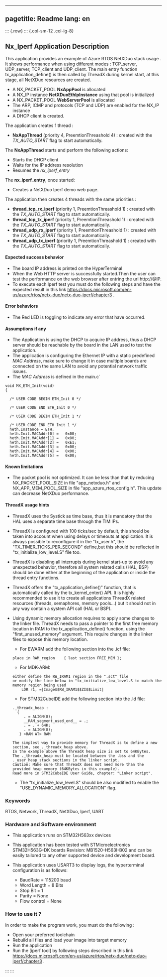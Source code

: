 
---
pagetitle: Readme
lang: en
---
::: {.row}
::: {.col-sm-12 .col-lg-8}

##  <b>Nx_Iperf Application Description</b>

This application provides an example of Azure RTOS NetXDuo stack usage .
It shows performance when using different modes : TCP_server, UDP_server, TCP_client and UDP_client.
The main entry function tx_application_define() is then called by ThreadX during kernel start, at this stage, all NetXDuo resources are created.

 + A NX_PACKET_POOL **NxAppPool** is allocated
 + A NX_IP instance **NetXDuoEthIpInstance** using that pool is initialized
 + A NX_PACKET_POOL **WebServerPool** is allocated
 + The ARP, ICMP and protocols (TCP and UDP) are enabled for the NX_IP instance
 + A DHCP client is created.

The application creates 1 thread :

 + **NxAppThread** (priority 4, PreemtionThreashold 4) : created with the <i>TX_AUTO_START</i> flag to start automatically.

The **NxAppThread** starts and perform the following actions:

  + Starts the DHCP client
  + Waits for the IP address resolution
  + Resumes the *nx_iperf_entry*

The **nx_iperf_entry**, once started:

  + Creates a NetXDuo Iperf demo web page.

The application then creates 4 threads with the same priorities :

   + **thread_tcp_rx_iperf** (priority 1, PreemtionThreashold 1) : created with the <i>TX_AUTO_START</i> flag to start automatically.
   + **thread_tcp_tx_iperf** (priority 1, PreemtionThreashold 1) : created with the <i>TX_AUTO_START</i> flag to start automatically.
   + **thread_udp_rx_iperf** (priority 1, PreemtionThreashold 1) : created with the <i>TX_AUTO_START</i> flag to start automatically.
   + **thread_udp_tx_iperf** (priority 1, PreemtionThreashold 1) : created with the <i>TX_AUTO_START</i> flag to start automatically.

####  <b>Expected success behavior</b>

 + The board IP address is printed on the HyperTerminal
 + When the Web HTTP server is successfully started.Then the user can test the performance on the web browser after entring the url http://@IP.
 + To execute each Iperf test you must do the following steps and have the expected result in this link https://docs.microsoft.com/en-us/azure/rtos/netx-duo/netx-duo-iperf/chapter3 .

#### <b>Error behaviors</b>

+ The Red LED is toggling to indicate any error that have occurred.

#### <b>Assumptions if any</b>

- The Application is using the DHCP to acquire IP address, thus a DHCP server should be reachable by the board in the LAN used to test the application.
- The application is configuring the Ethernet IP with a static predefined <i>MAC Address</i>, make sure to change it in case multiple boards are connected on the same LAN to avoid any potential network traffic issues.
- The _MAC Address_ is defined in the main.c`

```
void MX_ETH_Init(void)
{

  /* USER CODE BEGIN ETH_Init 0 */

  /* USER CODE END ETH_Init 0 */

  /* USER CODE BEGIN ETH_Init 1 */

  /* USER CODE END ETH_Init 1 */
  heth.Instance = ETH;
  heth.Init.MACAddr[0] =   0x00;
  heth.Init.MACAddr[1] =   0x80;
  heth.Init.MACAddr[2] =   0xE1;
  heth.Init.MACAddr[3] =   0x00;
  heth.Init.MACAddr[4] =   0x00;
  heth.Init.MACAddr[5] =   0x00;
```
#### <b>Known limitations</b>

  - The packet pool is not optimized. It can be less than that by reducing NX_PACKET_POOL_SIZE in file "app_netxduo.h" and NX_APP_MEM_POOL_SIZE in file "app_azure_rtos_config.h". This update can decrease NetXDuo performance.


#### <b>ThreadX usage hints</b>

 - ThreadX uses the Systick as time base, thus it is mandatory that the HAL uses a separate time base through the TIM IPs.
 - ThreadX is configured with 100 ticks/sec by default, this should be taken into account when using delays or timeouts at application. It is always possible to reconfigure it in the "tx_user.h", the "TX_TIMER_TICKS_PER_SECOND" define,but this should be reflected in "tx_initialize_low_level.S" file too.
 - ThreadX is disabling all interrupts during kernel start-up to avoid any unexpected behavior, therefore all system related calls (HAL, BSP) should be done either at the beginning of the application or inside the thread entry functions.
 - ThreadX offers the "tx_application_define()" function, that is automatically called by the tx_kernel_enter() API.
   It is highly recommended to use it to create all applications ThreadX related resources (threads, semaphores, memory pools...)  but it should not in any way contain a system API call (HAL or BSP).
 - Using dynamic memory allocation requires to apply some changes to the linker file.
   ThreadX needs to pass a pointer to the first free memory location in RAM to the tx_application_define() function,
   using the "first_unused_memory" argument.
   This require changes in the linker files to expose this memory location.
    + For EWARM add the following section into the .icf file:
     ```
	 place in RAM_region    { last section FREE_MEM };
	 ```
    + For MDK-ARM:
	```
    either define the RW_IRAM1 region in the ".sct" file
    or modify the line below in "tx_initialize_low_level.S to match the memory region being used
        LDR r1, =|Image$$RW_IRAM1$$ZI$$Limit|
	```
    + For STM32CubeIDE add the following section into the .ld file:
	```
    ._threadx_heap :
      {
         . = ALIGN(8);
         __RAM_segment_used_end__ = .;
         . = . + 64K;
         . = ALIGN(8);
       } >RAM AT> RAM
	```

       The simplest way to provide memory for ThreadX is to define a new section, see ._threadx_heap above.
       In the example above the ThreadX heap size is set to 64KBytes.
       The ._threadx_heap must be located between the .bss and the ._user_heap_stack sections in the linker script.
       Caution: Make sure that ThreadX does not need more than the provided heap memory (64KBytes in this example).
       Read more in STM32CubeIDE User Guide, chapter: "Linker script".

    + The "tx_initialize_low_level.S" should be also modified to enable the "USE_DYNAMIC_MEMORY_ALLOCATION" flag.

### <b>Keywords</b>

RTOS, Network, ThreadX, NetXDuo, Iperf, UART

### <b>Hardware and Software environment</b>

  - This application runs on STM32H563xx devices
  - This application has been tested with STMicroelectronics STM32H563G-DK boards Revision: MB1520-H563I-B02
    and can be easily tailored to any other supported device and development board.

  - This application uses USART3 to display logs, the hyperterminal configuration is as follows:
      - BaudRate = 115200 baud
      - Word Length = 8 Bits
      - Stop Bit = 1
      - Parity = None
      - Flow control = None

###  <b>How to use it ?</b>

In order to make the program work, you must do the following :

 - Open your preferred toolchain
 - Rebuild all files and load your image into target memory
 - Run the application
 - Run the [iperf tool] by following steps described in this link https://docs.microsoft.com/en-us/azure/rtos/netx-duo/netx-duo-iperf/chapter3 .

:::
:::

